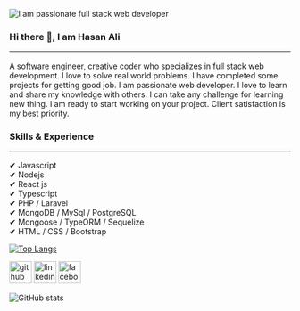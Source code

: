 ![I am passionate full stack web developer](https://media-exp1.licdn.com/dms/image/C4E16AQGLNhJ8ZQ2IUA/profile-displaybackgroundimage-shrink_200_800/0/1659870018856?e=1666828800&v=beta&t=xZMOhlcCFW_k5BYHxaaNiublEsYGrB-Y8ua-gLQ57HA)
### Hi there 👋, I am Hasan Ali<hr/>
A software engineer, creative coder who specializes in full stack web development. I love to solve real world problems. I have completed some projects for getting  good job. I am passionate web developer. I love to learn and share my knowledge with others. I can take any challenge for learning new thing. I am ready to start working on your project. Client satisfaction is my best priority.
### Skills & Experience<hr/>
✔ Javascript<br>
✔ Nodejs<br>
✔ React js<br>
✔ Typescript<br>
✔ PHP / Laravel<br>
✔ MongoDB / MySql / PostgreSQL<br>
✔ Mongoose / TypeORM / Sequelize<br>
✔ HTML / CSS / Bootstrap<br> 

[![Top Langs](https://github-readme-stats.vercel.app/api/top-langs/?username=Hasancse1617)](https://github.com/anuraghazra/github-readme-stats)

[<img src='https://cdn.jsdelivr.net/npm/simple-icons@3.0.1/icons/github.svg' alt='github' height='40'>](https://github.com/Hasancse1617)  [<img src='https://cdn.jsdelivr.net/npm/simple-icons@3.0.1/icons/linkedin.svg' alt='linkedin' height='40'>](https://www.linkedin.com/in/md-hasan-ali-1a0ab9247/)  [<img src='https://cdn.jsdelivr.net/npm/simple-icons@3.0.1/icons/facebook.svg' alt='facebook' height='40'>](https://www.facebook.com/mdhasan.ali.5249)  

![GitHub stats](https://github-readme-stats.vercel.app/api?username=Hasancse1617&show_icons=true)  
